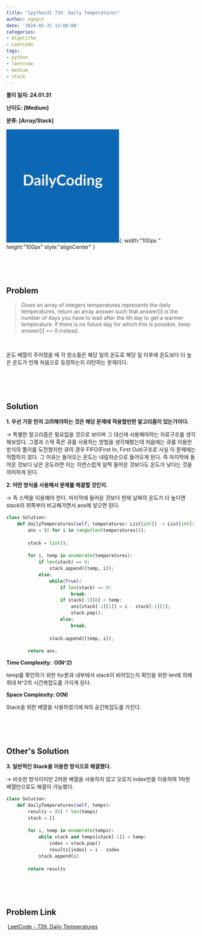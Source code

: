 ```yaml
---
title: "[python3] 739. Daily Temperatures"
author: egogit
date: '2024-01-31 12:08:00'
categories:
- Algorithm
- LeetCode
tags:
- python
- leetcode
- medium
- stack
---
```


**풀이 일자: 24.01.31**

**난이도: \[Medium\]**

**분류: \[Array/Stack\]**

![thumbnail](/assets/img/thumbnail/dailycode.jpg){:  width:"100px " height:"100px" style:"alignCenter" }

<br/><br/><br/>
## Problem

> Given an array of integers temperatures represents the daily temperatures, return an array answer such that answer[i] is the number of days you have to wait after the ith day to get a warmer temperature. If there is no future day for which this is possible, keep answer[i] == 0 instead.

<br/>

온도 배열이 주어졌을 때 각 원소들은 해당 일의 온도로 해당 일 이후에 온도보다 더 높은 온도가 언제 처음으로 등장하는지 리턴하는 문제이다.

<br/><br/><br/>
## Solution

**1\. 우선 가장 먼저 고려해야하는 것은 해당 문제에 적용할만한 알고리즘이 있는가이다.**

→ 특별한 알고리즘은 필요없을 것으로 보이며 그 대신에 사용해야하는 자료구조를 생각해보았다. 그결과 스택 혹은 큐를 사용하는 방법을 생각해봤는데 처음에는 큐를 이용한 방식의 풀이를 도전했지만 큐의 경우 FIFO(First In, First Out)구조로 사실 이 문제에는 적합하지 않다. 그 이유는 들어오는 온도는 내림차순으로 들어오게 된다. 즉 마지막에 들어온 것보다 낮은 온도라면 이는 자연스럽게 일찍 들어온 것보다도 온도가 낮다는 것을 의미하게 된다.


**2\. 어떤 방식을 사용해서 문제를 해결할 것인지.**

→ 즉 스택을 이용해야 한다. 마지막에 들어온 것보다 현재 날짜의 온도가 더 높다면 stack의 위쪽부터 비교해가면서 ans에 넣으면 된다.


```python
class Solution:
    def dailyTemperatures(self, temperatures: List[int]) -> List[int]:
        ans = [0 for i in range(len(temperatures))];

        stack = list();

        for i, temp in enumerate(temperatures):
            if len(stack) == 0:
                stack.append([temp, i]);
            else:
                while(True):
                    if len(stack) == 0:
                        break;
                    if stack[-1][0] < temp:
                        ans[stack[-1][1]] = i - stack[-1][1];
                        stack.pop();
                    else:
                        break;
                
                stack.append([temp, i]);

        return ans;

```
**Time Complexity:  O(N^2)**

temp를 확인하기 위한 for문과 내부에서 stack이 비어있는지 확인을 위한 len에 의해 최대 N^2의 시간복잡도를 가지게 된다.

**Space Complexity: O(N)**

Stack을 위한 배열을 사용하였기에 N의 공간복잡도를 가진다.


<br/><br/><br/>
## Other's Solution

**3\. 일반적인 Stack을 이용한 방식으로 해결했다.**

→ 비슷한 방식이지만 2차원 배열을 사용하지 않고 오로지 index만을 이용하여 1차원 배열만으로도 해결이 가능했다.

```python
class Solution:
    def dailyTemperatures(self, temps):
        results = [0] * len(temps)
        stack = []

        for i, temp in enumerate(temps):
            while stack and temps[stack[-1]] < temp:
                index = stack.pop()
                results[index] = i - index
            stack.append(i)

        return results

```

<br/><br/><br/>
## Problem Link

 [LeetCode - 739. Daily Temperatures](https://leetcode.com/problems/daily-temperatures/description/)
